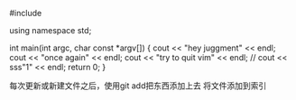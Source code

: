#include <iostream>

using namespace std;

int main(int argc, char const *argv[])
{
    cout << "hey juggment" << endl;
    cout << "once again" << endl;
    cout << "try to quit vim" << endl;
//    cout << sss"1" << endl;
    return 0;
}

每次更新或新建文件之后，使用git add把东西添加上去 将文件添加到索引